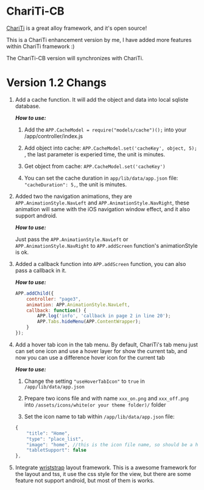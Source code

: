 ChariTi-CB
==========

[ChariTi](https://github.com/mcongrove/ChariTi) is a great alloy framework, and it's open source!

This is a ChariTi enhancement version by me, I have added more features within ChariTi framework :)

The ChariTi-CB version will synchronizes with ChariTi.

# Version 1.2 Changs

 1. Add a cache function. It will add the object and data into local sqliste database.

	***How to use:***

	1) Add the `APP.CacheModel = require("models/cache")();` into your
   /app/controller/index.js
   
	2) Add object into cache:  `APP.CacheModel.set('cacheKey', object, 5);` , the last parameter is experied time, the unit is minutes.
		
	3) Get object from cache:  `APP.CacheModel.set('cacheKey')`
	
	4) You can set the cache duration in `app/lib/data/app.json` file: `"cacheDuration": 5,`, the unit is minutes.
	
2. Added two the navigation animations, they are `APP.AnimationStyle.NavLeft` and `APP.AnimationStyle.NavRight`, these animation will same with the iOS navigation window effect, and it also support android.

	***How to use:***
	
	Just pass the `APP.AnimationStyle.NavLeft` or `APP.AnimationStyle.NavRight` to `APP.addScreen` function's animationStyle is ok.
	
3. Added a callback function into `APP.addScreen` function, you can also pass a callback in it.

	***How to use:***
	
	```javascript
	APP.addChild({
		controller: "page3",
		animation: APP.AnimationStyle.NavLeft,
		callback: function() {
			APP.log('info', 'callback in page 2 in line 20');
			APP.Tabs.hideMenu(APP.ContentWrapper);
		}
	});
	```

4. Add a hover tab icon in the tab menu. By default, ChariTi's tab menu just can set one icon and use a hover layer for show the current tab, and now you can use a difference hover icon for the current tab

	***How to use:***
	
	1) Change the setting `"useHoverTabIcon"` to `true` in `/app/lib/data/app.json`
	
	2) Prepare two icons file and with name `xxx_on.png` and `xxx_off.png` into `/assets/icons/white(or your theme folder)/` folder
	
	3) Set the icon name to tab within `/app/lib/data/app.json` file:
	
	```javascript
	{
		"title": "Home", 
        "type": "place_list",
		"image": "home", //this is the icon file name, so should be a home_on.png and home_off.png in your icon folder
		"tabletSupport": false
	},
	```

5. Integrate [wriststrap](https://github.com/TNuzzi/wriststrap) layout framework. This is a awesome framework for the layout and tss, it use the css style for the view, but there are some feature not support android, but most of them is works.


